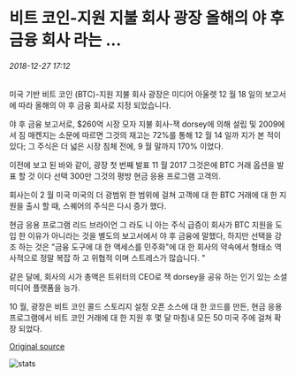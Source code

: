 # 비트 코인-지원 지불 회사 광장 올해의 야 후 금융 회사 라는 ...

###### 2018-12-27 17:12

미국 기반 비트 코인 (BTC)-지원 지불 회사 광장은 미디어 아울렛 12 월 18 일의 보고서에 따라 올해의 야 후 금융 회사로 지정 되었습니다.

야 후 금융 보고서로, $260억 시장 모자 지불 회사-잭 dorsey에 의해 설립 및 2009에서 짐 매켄지는 소문에 따르면 그것의 재고는 72%를 통해 12 월 14 일까 지가 본 적이 있다; 그 주식은 더 넓은 시장 침체 전에, 9 월 말까지 170% 이었다.

이전에 보고 된 바와 같이, 광장 첫 번째 발표 11 월 2017 그것은에 BTC 거래 옵션을 발표 할 것 이다 선택 300만 그것의 평방 현금 응용 프로그램 고객의.

회사는이 2 월 미국 미국의 더 광범위 한 범위에 걸쳐 고객에 대 한 BTC 거래에 대 한 지원을 출시 할 때, 스퀘어의 주식은 다시 증가 했다.

현금 응용 프로그램 리드 브라이언 그 라도 니 아는 주식 급증이 회사가 BTC 지원을 도입 한 이유가 아니라는 것을 별도의 보고서에서 야 후 금융에 말했다, 하지만 선택을 강조 하는 것은 "금융 도구에 대 한 액세스를 민주화"에 대 한 회사의 약속에서 형태소 역사적으로 정말 복잡 하 고 위협적 이며 스트레스가 많습니다. "

같은 달에, 회사의 시가 총액은 트위터의 CEO로 잭 dorsey을 공유 하는 인기 있는 소셜 미디어 플랫폼을 능가.

10 월, 광장은 비트 코인 콜드 스토리지 설정 오픈 소스에 대 한 코드를 만든, 현금 응용 프로그램에서 비트 코인 거래에 대 한 지원 후 몇 달 마침내 모든 50 미국 주에 걸쳐 확장 되었다.

[Original source](https://cointelegraph.com/news/bitcoin-supporting-payments-firm-square-named-yahoo-finances-company-of-the-year)

![stats](https://c.statcounter.com/11760860/0/a89fa40b/1/ "stats")